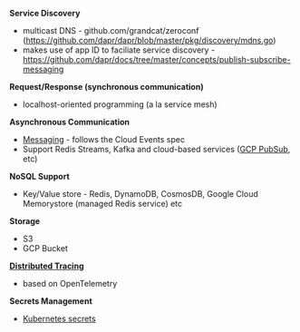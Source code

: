 **Service Discovery**

- multicast DNS - github.com/grandcat/zeroconf (https://github.com/dapr/dapr/blob/master/pkg/discovery/mdns.go)
- makes use of app ID to faciliate service discovery - https://github.com/dapr/docs/tree/master/concepts/publish-subscribe-messaging

**Request/Response (synchronous communication)**

- localhost-oriented programming (a la service mesh)

**Asynchronous Communication**

- [Messaging](https://github.com/dapr/docs/blob/master/concepts/publish-subscribe-messaging/README.md) - follows the Cloud Events spec
- Support Redis Streams, Kafka and cloud-based services ([GCP PubSub](https://github.com/dapr/docs/blob/master/concepts/bindings/README.md), etc) 

**NoSQL Support**

- Key/Value store - Redis, DynamoDB, CosmosDB, Google Cloud Memorystore (managed Redis service) etc

**Storage**

- S3
- GCP Bucket

**[Distributed Tracing](https://github.com/dapr/docs/blob/master/concepts/distributed-tracing/README.md)**

- based on OpenTelemetry 

**Secrets Management**

- [Kubernetes secrets](https://github.com/dapr/docs/blob/master/concepts/components/secrets.md)

